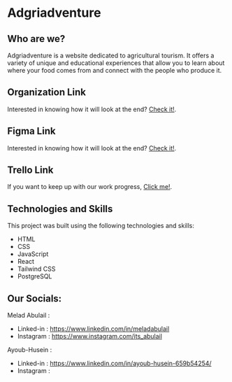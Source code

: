 # Adgriadventure

## Who are we?

Adgriadventure is a website dedicated to agricultural tourism. It offers a variety of unique and educational experiences that allow you to learn about where your food comes from and connect with the people who produce it.



## Organization Link

Interested in knowing how it will look at the end? [Check it!](https://github.com/Adgriadventures/Masterpiece).


## Figma Link

Interested in knowing how it will look at the end? [Check it!](https://www.figma.com/file/2WXkvIYs1uWDI2JGQh4YQD/Untitled?type=design&node-id=0%3A1&mode=design&t=ZVQKBTckRKUb3VsJ-1).


## Trello Link

If you want to keep up with our work progress, [Click me!](https://trello.com/invite/b/37QgUd3l/ATTIfe8f0cb42bdea9ab7a36af7107b5af54D03085B8/masterpiece).


## Technologies and Skills

This project was built using the following technologies and skills:

* HTML
* CSS
* JavaScript
* React 
* Tailwind CSS
* PostgreSQL

## Our Socials: 

Melad Abulail :
* Linked-in : https://www.linkedin.com/in/meladabulail
* Instagram : https://www.instagram.com/its_abulail

Ayoub-Husein :
* Linked-in : https://www.linkedin.com/in/ayoub-husein-659b54254/
* Instagram : 